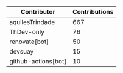 | Contributor | Contributions |
| ------------ | -------------- |
| aquilesTrindade | 667 |
| ThDev-only | 76 |
| renovate[bot] | 50 |
| devsuay | 15 |
| github-actions[bot] | 10 |

